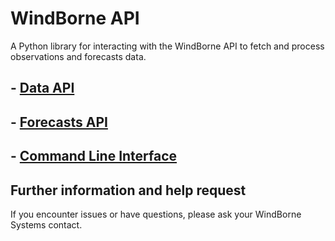 # WindBorne API
A Python library for interacting with the WindBorne API to fetch and process observations and forecasts data.
## - [Data API](https://windbornesystems.com/docs/api/pip_data)
## - [Forecasts API](https://windbornesystems.com/docs/api/pip_forecasts)
## - [Command Line Interface](https://windbornesystems.com/docs/api/cli)

## Further information and help request
If you encounter issues or have questions, please ask your WindBorne Systems contact.
